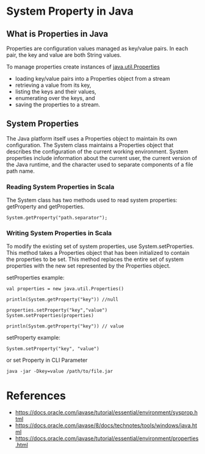 # System Property in Java
## What is Properties in Java
Properties are configuration values managed as key/value pairs. In each pair, the key and value are both String values.

To manage properties create instances of [java.util.Properties](https://docs.oracle.com/javase/8/docs/api/java/util/Properties.html)
- loading key/value pairs into a Properties object from a stream
- retrieving a value from its key,
- listing the keys and their values,
- enumerating over the keys, and
- saving the properties to a stream.

## System Properties
The Java platform itself uses a Properties object to maintain its own configuration. The System class maintains a Properties object that describes the configuration of the current working environment. System properties include information about the current user, the current version of the Java runtime, and the character used to separate components of a file path name.

### Reading System Properties in Scala
The System class has two methods used to read system properties: getProperty and getProperties.
```
System.getProperty("path.separator");
```

### Writing System Properties in Scala
To modify the existing set of system properties, use System.setProperties. This method takes a Properties object that has been initialized to contain the properties to be set. This method replaces the entire set of system properties with the new set represented by the Properties object.

setProperties example:
```
val properties = new java.util.Properties()

println(System.getProperty("key")) //null

properties.setProperty("key","value")
System.setProperties(properties)

println(System.getProperty("key")) // value
```

setProperty example:
```
System.setProperty("key", "value")
```

or set Property in CLI Parameter

```
java -jar -Dkey=value /path/to/file.jar
```

# References
- https://docs.oracle.com/javase/tutorial/essential/environment/sysprop.html
- https://docs.oracle.com/javase/8/docs/technotes/tools/windows/java.html
- https://docs.oracle.com/javase/tutorial/essential/environment/properties.html
